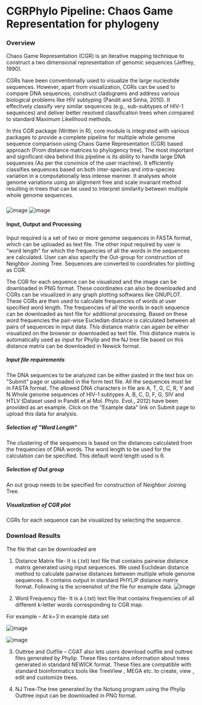 # CGRPhylo Pipeline: Chaos Game Representation for phylogeny


### Overview
Chaos Game Representation (CGR) is an iterative mapping technique to construct a two dimensional representation of genomic sequences (Jeffrey, 1990). 

CGRs have been conventionally used to visualize the large nucleotide sequences. However, apart from visualization, CGRs can be used to compare DNA sequences, construct cladograms and address various biological problems like HIV subtyping (Pandit and Sinha, 2010). It effectively classify very similar sequences (e.g., sub-subtypes of HIV-1 sequences) and deliver better resolved classification trees when compared to standard Maximum Likelihood methods. 

In this CGR package (Written in R), core module is integrated with various packages to provide a complete pipeline for multiple whole genome sequence comparison using Chaos Game Representation (CGR) based approach (From distance matrices to phylogency tree). The most important and significant idea behind this pipeline is its ability to handle large DNA sequences (As per the convinice of the user machine). It efficiently classifies sequences based on both inter-species and intra-species variation in a computationally less intense manner. It analyses whole genome variations using an alignment free and scale invariant method resulting in trees that can be used to interpret similarity between multiple whole genome sequences.

###
![image](https://user-images.githubusercontent.com/45668229/186615844-71da47d7-d15c-4da3-8495-86720fccf993.png)
![image](https://user-images.githubusercontent.com/45668229/186615878-f6bc04ee-9263-4d56-898e-a318d11c9427.png)

#### Input, Output and Processing

Input required is a set of two or more genome sequences in FASTA format, which can be uploaded as text file. The other input required by user is “word length” for which the frequencies of all the words in the sequences are calculated. User can also specify the Out-group for construction of Neighbor Joining Tree. Sequences are converted to coordinates for plotting as CGR.

The CGR for each sequence can be visualized and the image can be downloaded in PNG format. These coordinates can also be downloaded and CGRs can be visualized in any graph plotting softwares like GNUPLOT. These CGRs are then used to calculate frequencies of words at user specified word length. The frequencies of all the words in each sequence can be downloaded as text file for additional processing. Based on these word frequencies the pair-wise Eucledian distance is calculated between all pairs of sequences in input data. This distance matrix can again be either visualized on the browser or downloaded as text file. This distance matrix is automatically used as input for Phylip and the NJ tree file based on this distance matrix can be downloaded in Newick format. 


##### Input file requirements
The DNA sequences to be analyzed can be either pasted in the text box on "Submit" page or uploaded in the form text file. All the sequences must be in FASTA format. The allowed DNA characters in file are A, T, G, C, R, Y and N.Whole genome sequences of HIV-1 subtypes A, B, C, D, F, G, SIV and HTLV (Dataset used in Pandit et al Mol. Phylo. Evol., 2012) have been provided as an example. Click on the "Example data" link on Submit page to upload this data for analysis.

##### Selection of "Word Length"
The clustering of the sequences is based on the distances calculated from the frequencies of DNA words. The word length to be used for the calculation can be specified. This default word length used is 6.  

##### Selection of Out group
An out group needs to be specified for construction of Neighbor Joining Tree. 

##### Visualization of CGR plot
CGRs for each sequence can be visualized by selecting the sequence.

### Download Results
The file that can be downloaded are

1) Distance Matrix file- It is (.txt) text file that contains pairwise distance matrix generated using input sequences. We used Euclidean distance method to calculate pairwise distances between multiple whole genome sequences. It contains output in standard PHYLIP distance matrix format. Following is the screenshot of the file for example data.
 ![image](https://user-images.githubusercontent.com/45668229/186616689-8c4f8efa-06fa-4d4f-bffa-1b3fbe71cdf4.png)
 
 2) Word Frequency file- It is a (.txt) text file that contains frequencies of all different k-letter words corresponding to CGR map.

For example – At k=3 in example data set

![image](https://user-images.githubusercontent.com/45668229/186616875-97dcc3aa-0d9d-4f1b-a0f9-4db0f96f8390.png)


![image](https://user-images.githubusercontent.com/45668229/186616980-55dcef85-6164-496f-86c1-add97badadcf.png)

3) Outtree and Outfile – CGAT also lets users download outfile and outtree files generated by Phylip. These files contains information about trees generated in standard NEWICK format. These files are compatible with standard bioinformatics tools like TreeView , MEGA etc. to create, view , edit and customize trees.

4) NJ Tree-The tree generated by the Notung program using the Phylip Outtree input can be downloaded in PNG format.
